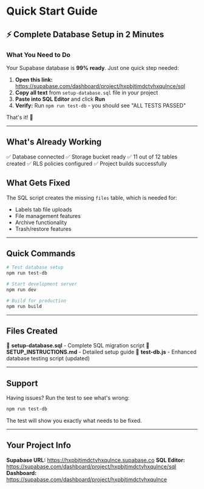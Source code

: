 # Quick Start Guide

## ⚡ Complete Database Setup in 2 Minutes

### What You Need to Do

Your Supabase database is **99% ready**. Just one quick step needed:

1. **Open this link:** https://supabase.com/dashboard/project/hxpbjtimdctvhxqulnce/sql
2. **Copy all text** from `setup-database.sql` file in your project
3. **Paste into SQL Editor** and click **Run**
4. **Verify:** Run `npm run test-db` - you should see "ALL TESTS PASSED"

That's it! 🎉

---

## What's Already Working

✅ Database connected
✅ Storage bucket ready
✅ 11 out of 12 tables created
✅ RLS policies configured
✅ Project builds successfully

## What Gets Fixed

The SQL script creates the missing `files` table, which is needed for:
- Labels tab file uploads
- File management features
- Archive functionality
- Trash/restore features

---

## Quick Commands

```bash
# Test database setup
npm run test-db

# Start development server
npm run dev

# Build for production
npm run build
```

---

## Files Created

📄 **setup-database.sql** - Complete SQL migration script
📄 **SETUP_INSTRUCTIONS.md** - Detailed setup guide
📄 **test-db.js** - Enhanced database testing script (updated)

---

## Support

Having issues? Run the test to see what's wrong:

```bash
npm run test-db
```

The test will show you exactly what needs to be fixed.

---

## Your Project Info

**Supabase URL:** https://hxpbjtimdctvhxqulnce.supabase.co
**SQL Editor:** https://supabase.com/dashboard/project/hxpbjtimdctvhxqulnce/sql
**Dashboard:** https://supabase.com/dashboard/project/hxpbjtimdctvhxqulnce

